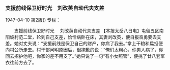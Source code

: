 ### 支援前线保卫好时光　刘改英自动代夫支差

1947-04-10
第2版()
专栏：

　　支援前线保卫好时光
  　刘改英自动代夫支差
    【本报太岳八日电】屯留五区南阳坡村范二堂，轮到自己支差，恰恰病卧在床，其妻刘改英，便自报奋勇要去支差。她对丈夫说：“支援前线是保卫自己的财产，你病了我去。”拿上干粮和扁担便向村公所走去。村干部问明原因后，很抱歉的说：“俺们太粗心，你男人病了，你回去招护他吧，你家的差不用支了。”她只说了一句“有小女照管”，便挑了廿八套军衣往前方去了。
